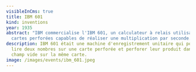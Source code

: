 ```yaml
---
visibleInCms: true
title: IBM 601
kind: inventions
year: 1935
abstract: "IBM commercialise l'IBM 601, un calculateur à relais utilisant des
  cartes perforées capables de réaliser une multiplication par seconde. "
description: IBM 601 était une machine d'enregistrement unitaire qui pouvait
  lire deux nombres sur une carte perforée et perforer leur produit dans un
  champ vide sur la même carte.
image: /images/events/ibm_601.jpeg
---
```

